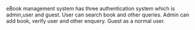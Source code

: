 eBook management system has three authentication system which is admin,user and guest. User can search book and other queries. Admin can add book, verify user and other enquery. Guest as a normal user.